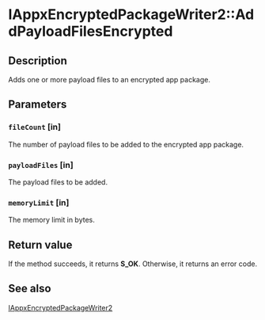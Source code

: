 # IAppxEncryptedPackageWriter2::AddPayloadFilesEncrypted

## Description

Adds one or more payload files to an encrypted app package.

## Parameters

### `fileCount` [in]

The number of payload files to be added to the encrypted app package.

### `payloadFiles` [in]

The payload files to be added.

### `memoryLimit` [in]

The memory limit in bytes.

## Return value

If the method succeeds, it returns **S_OK**. Otherwise, it returns an error code.

## See also

[IAppxEncryptedPackageWriter2](https://learn.microsoft.com/windows/desktop/api/appxpackaging/nn-appxpackaging-iappxencryptedpackagewriter2)